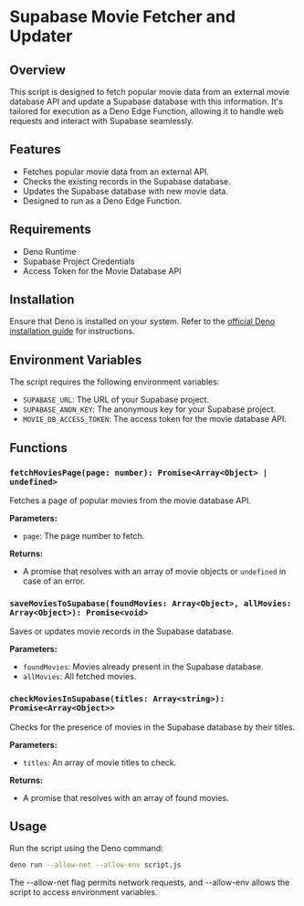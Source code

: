 # Supabase Movie Fetcher and Updater

## Overview

This script is designed to fetch popular movie data from an external movie database API and update a Supabase database with this information. It's tailored for execution as a Deno Edge Function, allowing it to handle web requests and interact with Supabase seamlessly.

## Features

- Fetches popular movie data from an external API.
- Checks the existing records in the Supabase database.
- Updates the Supabase database with new movie data.
- Designed to run as a Deno Edge Function.

## Requirements

- Deno Runtime
- Supabase Project Credentials
- Access Token for the Movie Database API

## Installation

Ensure that Deno is installed on your system. Refer to the [official Deno installation guide](https://deno.land/#installation) for instructions.

## Environment Variables

The script requires the following environment variables:

- `SUPABASE_URL`: The URL of your Supabase project.
- `SUPABASE_ANON_KEY`: The anonymous key for your Supabase project.
- `MOVIE_DB_ACCESS_TOKEN`: The access token for the movie database API.

## Functions

### `fetchMoviesPage(page: number): Promise<Array<Object> | undefined>`

Fetches a page of popular movies from the movie database API.

**Parameters:**
- `page`: The page number to fetch.

**Returns:**
- A promise that resolves with an array of movie objects or `undefined` in case of an error.

### `saveMoviesToSupabase(foundMovies: Array<Object>, allMovies: Array<Object>): Promise<void>`

Saves or updates movie records in the Supabase database.

**Parameters:**
- `foundMovies`: Movies already present in the Supabase database.
- `allMovies`: All fetched movies.

### `checkMoviesInSupabase(titles: Array<string>): Promise<Array<Object>>`

Checks for the presence of movies in the Supabase database by their titles.

**Parameters:**
- `titles`: An array of movie titles to check.

**Returns:**
- A promise that resolves with an array of found movies.

## Usage

Run the script using the Deno command:

```bash
deno run --allow-net --allow-env script.js
```

The --allow-net flag permits network requests, and --allow-env allows the script to access environment variables.